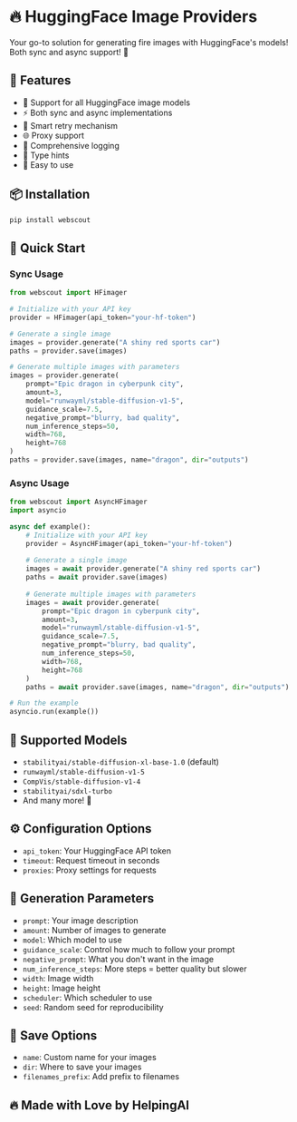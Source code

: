 # 🔥 HuggingFace Image Providers

Your go-to solution for generating fire images with HuggingFace's models! Both sync and async support! 🚀

## 🌟 Features

- 🎨 Support for all HuggingFace image models
- ⚡ Both sync and async implementations
- 🔄 Smart retry mechanism
- 🌐 Proxy support
- 📝 Comprehensive logging
- 🎯 Type hints
- 🚀 Easy to use

## 📦 Installation

```bash
pip install webscout
```

## 🚀 Quick Start

### Sync Usage

```python
from webscout import HFimager

# Initialize with your API key
provider = HFimager(api_token="your-hf-token")

# Generate a single image
images = provider.generate("A shiny red sports car")
paths = provider.save(images)

# Generate multiple images with parameters
images = provider.generate(
    prompt="Epic dragon in cyberpunk city",
    amount=3,
    model="runwayml/stable-diffusion-v1-5",
    guidance_scale=7.5,
    negative_prompt="blurry, bad quality",
    num_inference_steps=50,
    width=768,
    height=768
)
paths = provider.save(images, name="dragon", dir="outputs")
```

### Async Usage

```python
from webscout import AsyncHFimager
import asyncio

async def example():
    # Initialize with your API key
    provider = AsyncHFimager(api_token="your-hf-token")
    
    # Generate a single image
    images = await provider.generate("A shiny red sports car")
    paths = await provider.save(images)
    
    # Generate multiple images with parameters
    images = await provider.generate(
        prompt="Epic dragon in cyberpunk city",
        amount=3,
        model="runwayml/stable-diffusion-v1-5",
        guidance_scale=7.5,
        negative_prompt="blurry, bad quality",
        num_inference_steps=50,
        width=768,
        height=768
    )
    paths = await provider.save(images, name="dragon", dir="outputs")

# Run the example
asyncio.run(example())
```

## 🎨 Supported Models

- `stabilityai/stable-diffusion-xl-base-1.0` (default)
- `runwayml/stable-diffusion-v1-5`
- `CompVis/stable-diffusion-v1-4`
- `stabilityai/sdxl-turbo`
- And many more! 🎉

## ⚙️ Configuration Options

- `api_token`: Your HuggingFace API token
- `timeout`: Request timeout in seconds
- `proxies`: Proxy settings for requests

## 🎯 Generation Parameters

- `prompt`: Your image description
- `amount`: Number of images to generate
- `model`: Which model to use
- `guidance_scale`: Control how much to follow your prompt
- `negative_prompt`: What you don't want in the image
- `num_inference_steps`: More steps = better quality but slower
- `width`: Image width
- `height`: Image height
- `scheduler`: Which scheduler to use
- `seed`: Random seed for reproducibility

## 💾 Save Options

- `name`: Custom name for your images
- `dir`: Where to save your images
- `filenames_prefix`: Add prefix to filenames

## 🔥 Made with Love by HelpingAI

